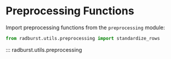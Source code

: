 # Preprocessing Functions

Import preprocessing functions from the `preprocessing` module:

```python
from radburst.utils.preprocessing import standardize_rows
```

::: radburst.utils.preprocessing
